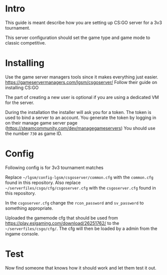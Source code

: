 # Intro

This guide is meant describe how you are setting up CS:GO server for a 3v3 tournament.

This server configuration should set the game type and game mode to classic competitive.

# Installing
Use the game server managers tools since it makes everything just easier. https://gameservermanagers.com/lgsm/csgoserver/
Follow their guide on installing CS:GO

The part of creating a new user is optional if you are using a dedicated VM for the server.

During the installation the installer will ask you for a token. The token is used to bind a server to an account. You generate the token by logging in on their manage game server page (https://steamcommunity.com/dev/managegameservers) You should use the number `730` as game ID.

# Config

Following config is for 3v3 tournament matches

Replace `~/lgsm/config-lgsm/csgoserver/common.cfg` with the `common.cfg` found in this repository.
Also replace  `~/serverfiles/csgo/cfg/csgoserver.cfg` with the `csgoserver.cfg` found in this repository.

In the `csgoserver.cfg` change the `rcon_password` and `sv_password` to something appropriate.

Uploaded the gamemode cfg that should be used from https://play.eslgaming.com/download/26251762/ to the `~/serverfiles/csgo/cfg/`. The cfg will then be loaded by a admin from the ingame console. 

# Test

Now find someone that knows how it should work and let them test it out.
